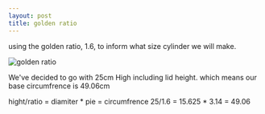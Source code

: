 ```yaml
---
layout: post
title: golden ratio
---
```


using the golden ratio, 1.6, to inform what size cylinder we will make. 

![golden ratio]({{site.baseurl}}/images/ratios.jpg)

We've decided to go with 25cm High including lid height. which means our base circumfrence is 49.06cm

hight/ratio = diamiter * pie = circumfrence
25/1.6 = 15.625 * 3.14 = 49.06

